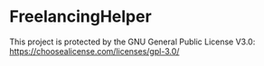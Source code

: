 # FreelancingHelper
This project is protected by the GNU General Public License V3.0: https://choosealicense.com/licenses/gpl-3.0/
